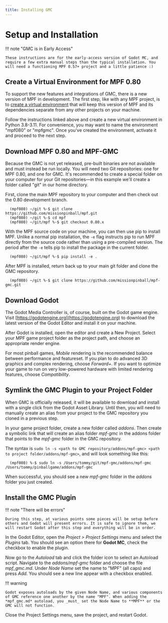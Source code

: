 ```yaml
---
title: Installing GMC
---
```


# Setup and Installation

!!! note "GMC is in Early Access"

    These instructions are for the early-access version of Godot MC, and require a few extra manual steps than the typical installation. You will need a functioning MPF 0.57+ project and a little patience :)

## Create a Virtual Environment for MPF 0.80

To support the new features and integrations of GMC, there is a new version of MPF in development. The first step, like with any MPF project, is to [create a virtual environment](../install/virtual-environments.md) that will keep this version of MPF and its dependencies separate from any other projects on your machine.

Follow the instructions linked above and create a new virtual environment in Python 3.8-3.11. For convenience, you may want to name the environment "mpf080" or "mpfgmc". Once you've created the environment, activate it and proceed to the next step.

## Download MPF 0.80 and MPF-GMC

Because the GMC is not yet released, pre-built binaries are not available and must instead be run locally. You will need two Git repositories: one for MPF 0.80, and one for GMC. It's recommended to create a special folder on your computer for your Git repositories—in this example we'll create a folder called "git" in our home directory.

First, clone the main MPF repository to your computer and then check out the 0.80 development branch.

``` console
  (mpf080) ~/git %-$ git clone https://github.com/missionpinball/mpf.git
  (mpf080) ~/git %-$ cd mpf
  (mpf080) ~/git/mpf %-$ git checkout 0.80.x
```

With the MPF source code on your machine, you can then use pip to install MPF. Unlike a normal pip installation, the `-e` flag instructs pip to run MPF directly from the source code rather than using a pre-compiled version. The period after the `-e` tells pip to install the package in the current folder.

``` console
  (mpf080) ~/git/mpf %-$ pip install -e .
```

After MPF is installed, return back up to your main git folder and clone the GMC repository.

``` console
  (mpf080) ~/git %-$ git clone https://github.com/missionpinball/mpf-gmc.git
```

## Download Godot

The Godot Media Controller is, of course, built on the Godot game engine. Visit [https://godotengine.org](https://godotengine.org) to download the latest version of the Godot Editor and install it on your machine.

After Godot is installed, open the editor and create a New Project. Select your MPF game project folder as the project path, and choose an appropriate render engine.

For most pinball games, *Mobile* rendering is the recommended balance between performance and featureset. If you plan to do advanced 3D graphics and complex rendering, choose *Forward+*. If you want to optimize your game to run on very low-powered hardware with limited rendering features, choose *Compatibility*.

## Symlink the GMC Plugin to your Project Folder

When GMC is officially released, it will be available to download and install with a single click from the Godot Asset Library. Until then, you will need to manually create an alias from your project to the GMC repository you cloned in a previous step.

In your game project folder, create a new folder called *addons*. Then create a symbolic link that will create an alias folder *mpf-gmc* in the addons folder that points to the *mpf-gmc* folder in the GMC repository.

The syntax is `sudo ln -s <path to GMC repository/addons/mpf-gmc> <path to project folder/addons/mpf-gmc>`, and will look something like this:

``` console
  (mpf080) %-$ sudo ln -s /Users/tommy/git/mpf-gmc/addons/mpf-gmc /Users/tommy/pinballgame/addons/mpf-gmc
```

When successful, you should see a new *mpf-gmc* folder in the *addons* folder you just created.

## Install the GMC Plugin

!!! note "There will be errors"

    During this step, at various points some pieces will be setup before others and Godot will present errors. It is safe to ignore them, we will restart Godot after this step and everything will be in order.

In the Godot Editor, open the *Project > Project Settings* menu and select the *Plugins* tab. You should see an option there for **Godot MC**, check the checkbox to enable the plugin.

Now go to the *Autoload* tab and click the folder icon to select an Autoload script. Navigate to the *addons/mpf-gmc* folder and choose the file *mpf_gmc.md*. Under *Node Name* set the name to "MPF" (all caps) and press *Add*. You should see a new line appear with a checkbox enabled.

!!! warning

    Godot exposes autoloads by the given Node Name, and various components of GMC reference one another by the name "MPF". When adding the *mpf_gmc.md* autoload, you _must_ set the Node Name to **MPF** or the GMC will not function.

Close the Project Settings menu, save the project, and restart Godot.
